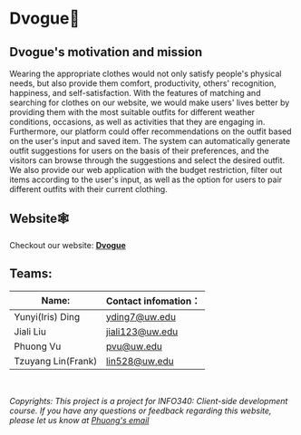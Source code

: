 # Dvogue👔

## **Dvogue's motivation and mission**

Wearing the appropriate clothes would not only satisfy people's physical needs, but also provide them comfort, productivity, others' recognition, happiness, and self-satisfaction. With the features of matching and searching for clothes on our website, we would make users' lives better by providing them with the most suitable outfits for different weather conditions, occasions, as well as activities that they are engaging in. Furthermore, our platform could offer recommendations on the outfit based on the user's input and saved item. The system can automatically generate outfit suggestions for users on the basis of their preferences, and the visitors can browse through the suggestions and select the desired outfit. We also provide our web application with the budget restriction, filter out items according to the user's input, as well as the option for users to pair different outfits with their current clothing.

## Website🕸️

Checkout our website: [**Dvogue**](https://dvogue-a1779.web.app/)


## **Teams:**
|  Name:   | Contact infomation：  |
|  ----  | ----  |
| Yunyi(Iris) Ding  | yding7@uw.edu|
| Jiali Liu  | jiali123@uw.edu |
| Phuong Vu  | pvu@uw.edu|
| Tzuyang Lin(Frank) | lin528@uw.edu |
<br />

*Copyrights: This project is a project for INFO340: Client-side development course. If you have any questions or feedback regarding this website, please let us know at [Phuong's email](mailto:prokhanhphuong@gmail.com)* 
